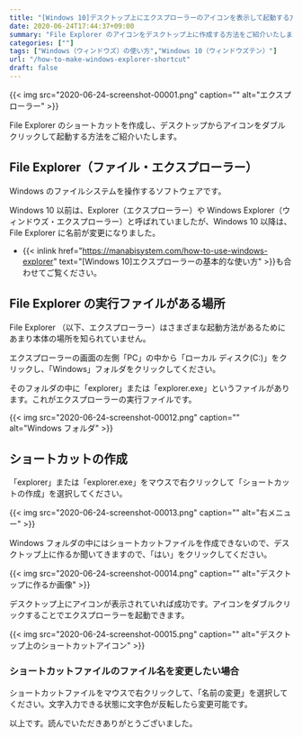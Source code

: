 ```yaml
---
title: "[Windows 10]デスクトップ上にエクスプローラーのアイコンを表示して起動する方法"
date: 2020-06-24T17:44:37+09:00
summary: "File Explorer のアイコンをデスクトップ上に作成する方法をご紹介いたします。"
categories: [""]
tags: ["Windows（ウィンドウズ）の使い方","Windows 10（ウィンドウズテン）"]
url: "/how-to-make-windows-explorer-shortcut"
draft: false
---
```


{{< img src="2020-06-24-screenshot-00001.png" caption="" alt="エクスプローラー" >}}

File Explorer のショートカットを作成し、デスクトップからアイコンをダブルクリックして起動する方法をご紹介いたします。

## File Explorer（ファイル・エクスプローラー）

Windows のファイルシステムを操作するソフトウェアです。

Windows 10 以前は、Explorer（エクスプローラー）や Windows Explorer（ウィンドウズ・エクスプローラー）と呼ばれていましたが、Windows 10 以降は、File Explorer に名前が変更になりました。

- {{< inlink href="https://manabisystem.com/how-to-use-windows-explorer" text="[Windows 10]エクスプローラーの基本的な使い方" >}}も合わせてご覧ください。

## File Explorer の実行ファイルがある場所

File Explorer （以下、エクスプローラー）はさまざまな起動方法があるためにあまり本体の場所を知られていません。

エクスプローラーの画面の左側「PC」の中から「ローカル ディスク(C:)」をクリックし、「Windows」フォルダをクリックしてください。

そのフォルダの中に「explorer」または「explorer.exe」というファイルがあります。これがエクスプローラーの実行ファイルです。

{{< img src="2020-06-24-screenshot-00012.png" caption="" alt="Windows フォルダ" >}}

## ショートカットの作成

「explorer」または「explorer.exe」をマウスで右クリックして「ショートカットの作成」を選択してください。

{{< img src="2020-06-24-screenshot-00013.png" caption="" alt="右メニュー" >}}

Windows フォルダの中にはショートカットファイルを作成できないので、デスクトップ上に作るか聞いてきますので、「はい」をクリックしてください。

{{< img src="2020-06-24-screenshot-00014.png" caption="" alt="デスクトップに作るか画像" >}}

デスクトップ上にアイコンが表示されていれば成功です。アイコンをダブルクリックすることでエクスプローラーを起動できます。

{{< img src="2020-06-24-screenshot-00015.png" caption="" alt="デスクトップ上のショートカットアイコン" >}}

### ショートカットファイルのファイル名を変更したい場合

ショートカットファイルをマウスで右クリックして、「名前の変更」を選択してください。文字入力できる状態に文字色が反転したら変更可能です。

以上です。読んでいただきありがとうございました。
